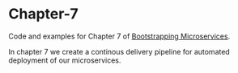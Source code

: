 # Chapter-7

Code and examples for Chapter 7 of [Bootstrapping Microservices](http://bit.ly/2o0aDsP).

In chapter 7 we create a continous delivery pipeline for automated deployment of our microservices.
